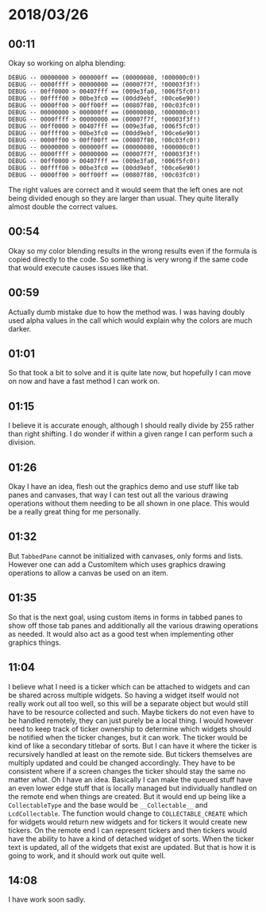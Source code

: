 # 2018/03/26

## 00:11

Okay so working on alpha blending:

	DEBUG -- 00000000 > 000000ff == (00000080, !000000c0!)
	DEBUG -- 0000ffff > 00000000 == (00007f7f, !00003f3f!)
	DEBUG -- 00ff0000 > 00407fff == (009e3fa0, !006f5fc0!)
	DEBUG -- 00ffff00 > 00be3fc0 == (00dd9ebf, !00ce6e90!)
	DEBUG -- 0000ff00 > 00ff00ff == (00807f80, !00c03fc0!)
	DEBUG -- 00000000 > 000000ff == (00000080, !000000c0!)
	DEBUG -- 0000ffff > 00000000 == (00007f7f, !00003f3f!)
	DEBUG -- 00ff0000 > 00407fff == (009e3fa0, !006f5fc0!)
	DEBUG -- 00ffff00 > 00be3fc0 == (00dd9ebf, !00ce6e90!)
	DEBUG -- 0000ff00 > 00ff00ff == (00807f80, !00c03fc0!)
	DEBUG -- 00000000 > 000000ff == (00000080, !000000c0!)
	DEBUG -- 0000ffff > 00000000 == (00007f7f, !00003f3f!)
	DEBUG -- 00ff0000 > 00407fff == (009e3fa0, !006f5fc0!)
	DEBUG -- 00ffff00 > 00be3fc0 == (00dd9ebf, !00ce6e90!)
	DEBUG -- 0000ff00 > 00ff00ff == (00807f80, !00c03fc0!)

The right values are correct and it would seem that the left ones are not
being divided enough so they are larger than usual. They quite literally
almost double the correct values.

## 00:54

Okay so my color blending results in the wrong results even if the 
formula is copied directly to the code. So something is very wrong if the
same code that would execute causes issues like that.

## 00:59

Actually dumb mistake due to how the method was. I was having doubly used
alpha values in the call which would explain why the colors are much
darker.

## 01:01

So that took a bit to solve and it is quite late now, but hopefully I can
move on now and have a fast method I can work on.

## 01:15

I believe it is accurate enough, although I should really divide by 255
rather than right shifting. I do wonder if within a given range I can
perform such a division.

## 01:26

Okay I have an idea, flesh out the graphics demo and use stuff like tab
panes and canvases, that way I can test out all the various drawing
operations without them needing to be all shown in one place. This would
be a really great thing for me personally.

## 01:32

But `TabbedPane` cannot be initialized with canvases, only forms and lists.
However one can add a CustomItem which uses graphics drawing operations to
allow a canvas be used on an item.

## 01:35

So that is the next goal, using custom items in forms in tabbed panes to show
off those tab panes and additionally all the various drawing operations as
needed. It would also act as a good test when implementing other graphics
things.

## 11:04

I believe what I need is a ticker which can be attached to widgets and can be
shared across multiple widgets. So having a widget itself would not really
work out all too well, so this will be a separate object but would still have
to be resource collected and such. Maybe tickers do not even have to be
handled remotely, they can just purely be a local thing. I would however need
to keep track of ticker ownership to determine which widgets should be
notified when the ticker changes, but it can work. The ticker would be kind of
like a secondary titlebar of sorts. But I can have it where the ticker is
recursively handled at least on the remote side. But tickers themselves are
multiply updated and could be changed accordingly. They have to be consistent
where if a screen changes the ticker should stay the same no matter what. Oh
I have an idea. Basically I can make the queued stuff have an even lower edge
stuff that is locally managed but individually handled on the remote end when
things are created. But it would end up being like a `CollectableType` and
the base would be `__Collectable__` and `LcdCollectable`. The function would
change to `COLLECTABLE_CREATE` which for widgets would return new widgets and
for tickers it would create new tickers. On the remote end I can represent
tickers and then tickers would have the ability to have a kind of detached
widget of sorts. When the ticker text is updated, all of the widgets that
exist are updated. But that is how it is going to work, and it should work
out quite well.

## 14:08

I have work soon sadly.
